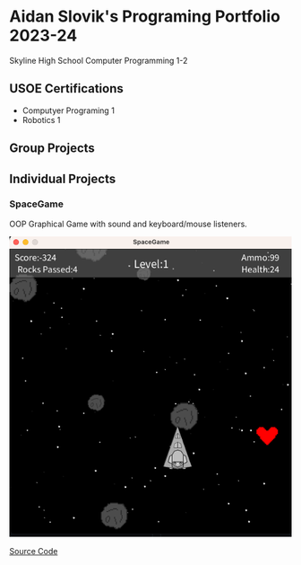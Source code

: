# Aidan Slovik's Programing Portfolio 2023-24
Skyline High School Computer Programming 1-2

## USOE Certifications
* Computyer Programing 1
* Robotics 1

## Group Projects 

## Individual Projects

### SpaceGame
OOP Graphical Game with sound and keyboard/mouse listeners.

![Gameplay](https://github.com/AidanSlovik/ComputerProgramming2023-24/blob/main/images/sg1.png?raw=true "Gameplay")

[Source Code]()
